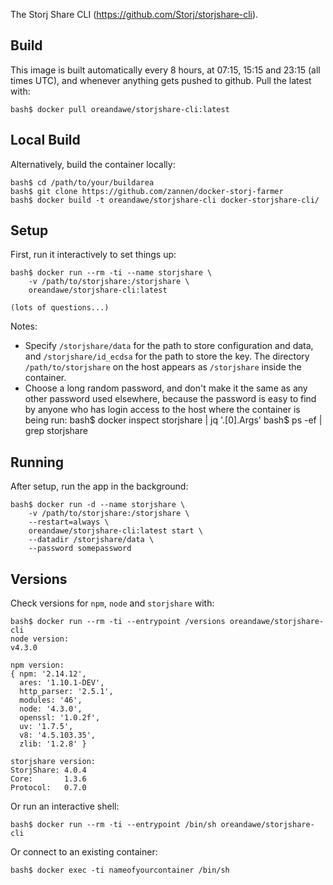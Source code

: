 The Storj Share CLI (https://github.com/Storj/storjshare-cli).

## Build ##

This image is built automatically every 8 hours, at 07:15, 15:15 and 23:15 (all times UTC), and whenever anything gets pushed to github. Pull the latest with:

    bash$ docker pull oreandawe/storjshare-cli:latest

## Local Build ##

Alternatively, build the container locally:

    bash$ cd /path/to/your/buildarea
    bash$ git clone https://github.com/zannen/docker-storj-farmer
    bash$ docker build -t oreandawe/storjshare-cli docker-storjshare-cli/

## Setup ##

First, run it interactively to set things up:

    bash$ docker run --rm -ti --name storjshare \
        -v /path/to/storjshare:/storjshare \
        oreandawe/storjshare-cli:latest
    
    (lots of questions...)

Notes:

* Specify `/storjshare/data` for the path to store configuration and data, and `/storjshare/id_ecdsa` for the path to store the key. The directory `/path/to/storjshare` on the host appears as `/storjshare` inside the container.
* Choose a long random password, and don't make it the same as any other password used elsewhere, because the password is easy to find by anyone who has login access to the host where the container is being run:
      bash$ docker inspect storjshare | jq '.[0].Args'
      bash$ ps -ef | grep storjshare

## Running ##

After setup, run the app in the background:

    bash$ docker run -d --name storjshare \
        -v /path/to/storjshare:/storjshare \
        --restart=always \
        oreandawe/storjshare-cli:latest start \
        --datadir /storjshare/data \
        --password somepassword

## Versions ##

Check versions for `npm`, `node` and `storjshare` with:

    bash$ docker run --rm -ti --entrypoint /versions oreandawe/storjshare-cli
    node version:
    v4.3.0

    npm version:
    { npm: '2.14.12',
      ares: '1.10.1-DEV',
      http_parser: '2.5.1',
      modules: '46',
      node: '4.3.0',
      openssl: '1.0.2f',
      uv: '1.7.5',
      v8: '4.5.103.35',
      zlib: '1.2.8' }

    storjshare version:
    StorjShare: 4.0.4
    Core:       1.3.6
    Protocol:   0.7.0

Or run an interactive shell:

    bash$ docker run --rm -ti --entrypoint /bin/sh oreandawe/storjshare-cli

Or connect to an existing container:

    bash$ docker exec -ti nameofyourcontainer /bin/sh
